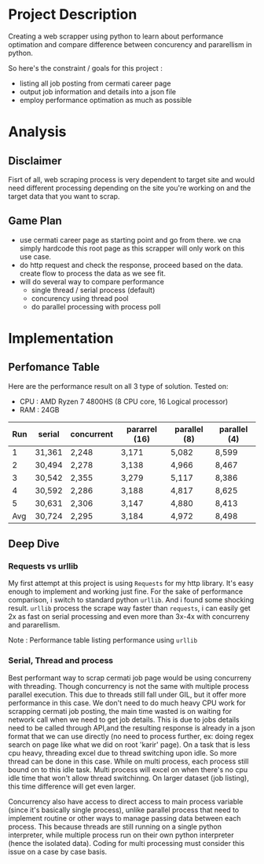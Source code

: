 # Project Description
Creating a web scrapper using python to learn about performance optimation and compare difference between concurency and pararellism in python.

So here's the constraint / goals for this project :
- listing all job posting from cermati career page
- output job information and details into a json file
- employ performance optimation as much as possible

# Analysis
## Disclaimer
Fisrt of all, web scraping process is very dependent to target site and would need different processing depending on the site you're working on and the target data that you want to scrap.

## Game Plan
- use cermati career page as starting point and go from there. we cna simply hardcode this root page as this scrapper will only work on this use case.
- do http request and check the response, proceed based on the data. create flow to process the data as we see fit.
- will do several way to compare performance
	- single thread / serial process (default)
	- concurency using thread pool
	- do parallel processing with process poll

# Implementation
## Perfomance Table
Here are the performance result on all 3 type of solution.
Tested on:
- CPU	: AMD Ryzen 7 4800HS (8 CPU core, 16 Logical processor)
- RAM	: 24GB

Run | serial | concurrent | pararrel (16) | parallel (8) | parallel (4)
--- | --- | --- | --- | --- | ---
1 | 31,361 | 2,248 | 3,171 | 5,082 | 8,599
2 | 30,494 | 2,278 | 3,138 | 4,966 | 8,467
3 | 30,542 | 2,355 | 3,279 | 5,117 | 8,386
4 | 30,592 | 2,286 | 3,188 | 4,817 | 8,625
5 | 30,631 | 2,306 | 3,147 | 4,880 | 8,413
Avg | 30,724 | 2,295 | 3,184 | 4,972 | 8,498

## Deep Dive
### Requests vs urllib
My first attempt at this project is using `Requests` for my http library. It's easy enough to implement and working just fine.
For the sake of performance comparison, i switch to standard python `urllib`. And i found some shocking result. `urllib` process the scrape way faster than `requests`, i can easily get 2x as fast on serial processing and even more than 3x-4x with concurreny and pararellism.

Note : Performance table listing performance using `urllib`
### Serial, Thread and process
Best performant way to scrap cermati job page would be using concurreny with threading. Though concurrency is not the same with multiple process parallel execution. This due to threads still fall under GIL, but it offer more performance in this case. We don't need to do much heavy CPU work for scrapping cermati job posting, the main time wasted is on waiting for network call when we need to get job details. This is due to jobs details need to be called through API,and the resulting response is already in a json format that we can use directly (no need to process further, ex: doing regex search on page like what we did on root 'karir' page). On a task that is less cpu heavy, threading excel due to thread switching upon idle. So more thread can be done in this case. While on multi process, each process still bound on to this idle task. Multi process will excel on when there's no cpu idle time that won't allow thread switchinng. On larger dataset (job listing), this time difference will get even larger.

Concurrency also have access to direct access to main process variable (since it's basically single process), unlike parallel process that need to implement routine or other ways to manage passing data between each process. This because threads are still running on a single python interpreter, while multiple process run on their own python interpreter (hence the isolated data). Coding for multi processing must consider this issue on a case by case basis.